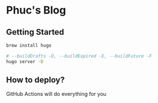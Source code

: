 # Phuc's Blog

## Getting Started

```sh
brew install hugo

# --buildDrafts -D, --buildExpired -E, --buildFuture -F
hugo server -D
```

## How to deploy?

GitHub Actions will do everything for you
